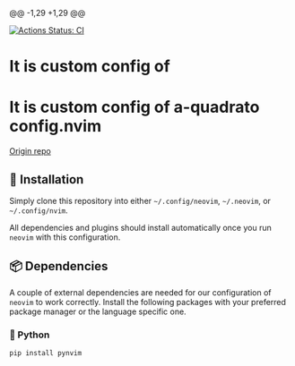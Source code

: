 @@ -1,29 +1,29 @@
<!-- markdownlint-disable first-line-heading -->

[![Actions Status: CI](https://github.com/a-quadrato/config.nvim/workflows/CI/badge.svg)](https://github.com/a-quadrato/config.nvim/actions/workflows/main.yml?query=workflow%3ACI)


# It is custom config of
# It is custom config of a-quadrato config.nvim
[Origin repo](https://github.com/a-quadrato/config.nvim)



## **🔧 Installation**

Simply clone this repository into either `~/.config/neovim`, `~/.neovim`, or `~/.config/nvim`.

All dependencies and plugins should install automatically once you run `neovim`
with this configuration.

## **📦 Dependencies**

A couple of external dependencies are needed for our configuration of `neovim` to
work correctly. Install the following packages with your preferred package
manager or the language specific one.

### 🐍 Python

```bash
pip install pynvim
```
